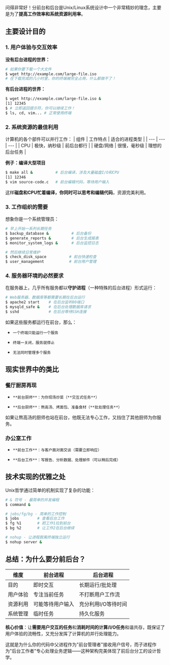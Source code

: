 问得非常好！分前台和后台是Unix/Linux系统设计中一个非常精妙的理念，主要是为了**提高工作效率和系统资源利用率**。

## 主要设计目的

### 1. **用户体验与交互效率**

**没有后台进程的世界：**

```bash
# 如果你要下载一个大文件
$ wget http://example.com/large-file.iso
# 在下载完成的几小时里，你的终端被完全占用，什么都做不了！
```

**有后台进程的世界：**

```bash
$ wget http://example.com/large-file.iso &
[1] 12345
$ # 立即返回提示符，你可以继续工作！
$ ls, cd, vim... # 正常使用终端
```

### 2. **系统资源的最佳利用**

计算机的各个部件可以并行工作：
| 组件 | 工作特点 | 适合的进程类型 |
| --- | --- | --- |
| CPU | 极快，纳秒级 | 前后台都行 |
| 硬盘/网络 | 很慢，毫秒级 | 理想的后台任务 |

**例子：编译大型项目**

```bash
$ make all &          # 后台编译，涉及大量磁盘I/O和CPU
[1] 12346
$ vim source-code.c   # 前台编辑代码，等待用户输入
```

这样**磁盘和CPU忙着编译，你同时可以思考和编辑代码**，资源完美利用。

### 3. **工作组织的需要**

想象你是一个系统管理员：

```bash
# 早上开始一系列长期任务
$ backup_database &          # 后台备份
$ generate_reports &         # 后台生成报表
$ monitor_system_logs &      # 后台监控日志

# 然后继续日常维护
$ check_disk_space          # 前台快速检查
$ user_management           # 前台用户管理
```

### 4. **服务器环境的必然要求**

在服务器上，几乎所有服务都以**守护进程**（一种特殊的后台进程）形式运行：

```bash
# Web服务器、数据库等都需要长期在后台运行
$ apache2 start    # 在后台监听80端口
$ mysqld_safe &    # 在后台处理数据库请求
$ sshd             # 在后台等待SSH连接
```

如果这些服务都运行在前台，那么：
-     一个终端只能运行一个服务
    
-     终端一关闭，服务就停止
    
-     无法同时管理多个服务

## 现实世界中的类比

### 餐厅厨房再现
-     **前台厨师**：为你现场炒菜（**交互式任务**）
    
-     **后台厨师**：熬高汤、烤面包、准备食材（**批处理任务**）

如果让熬高汤的厨师也站在前台，他既无法专心工作，又挡住了其他厨师为你服务。

### 办公室工作
-     **前台工作**：与客户面对面交谈（需要立即响应）
    
-     **后台工作**：写报告、分析数据、处理邮件（可以稍后完成）

## 技术实现的优雅之处

Unix哲学通过简单的机制实现了复杂的功能：

```bash
# & 符号 - 最简单的并发编程
$ command &

# jobs/fg/bg - 简单的工作控制
$ jobs        # 查看后台工作
$ fg %1       # 把工作1拉到前台
$ bg %2       # 让工作2在后台继续

# nohup - 让进程脱离终端独立运行
$ nohup server &
```

## 总结：为什么要分前后台？
| 维度 | 前台进程 | 后台进程 |
| --- | --- | --- |
| 目的 | 即时交互 | 长期运行/批处理 |
| 用户体验 | 专注当前任务 | 不打断用户工作流 |
| 资源利用 | 可能等待用户输入 | 充分利用I/O等待时间 |
| 系统管理 | 临时任务 | 持久化服务 |

**核心价值**：让**需要用户交互的任务**和**消耗时间的计算/I/O任务**和谐共存，既保证了用户体验的流畅性，又充分发挥了计算机的并行处理能力。

这就是为什么你的代码中父进程作为"前台管理者"接收用户信号，而子进程作为"后台工作者"专心处理业务逻辑——这种架构完美体现了前后台分工的设计哲学。